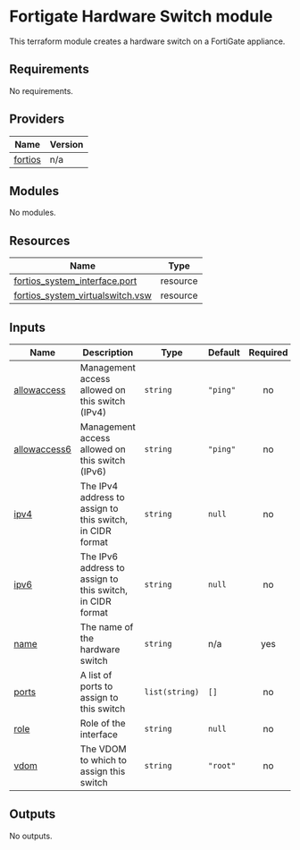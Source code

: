 <!-- BEGIN_TF_DOCS -->
# Fortigate Hardware Switch module

This terraform module creates a hardware switch on a FortiGate appliance.

## Requirements

No requirements.

## Providers

| Name | Version |
|------|---------|
| <a name="provider_fortios"></a> [fortios](#provider\_fortios) | n/a |

## Modules

No modules.

## Resources

| Name | Type |
|------|------|
| [fortios_system_interface.port](https://registry.terraform.io/providers/fortinetdev/fortios/latest/docs/resources/system_interface) | resource |
| [fortios_system_virtualswitch.vsw](https://registry.terraform.io/providers/fortinetdev/fortios/latest/docs/resources/system_virtualswitch) | resource |

## Inputs

| Name | Description | Type | Default | Required |
|------|-------------|------|---------|:--------:|
| <a name="input_allowaccess"></a> [allowaccess](#input\_allowaccess) | Management access allowed on this switch (IPv4) | `string` | `"ping"` | no |
| <a name="input_allowaccess6"></a> [allowaccess6](#input\_allowaccess6) | Management access allowed on this switch (IPv6) | `string` | `"ping"` | no |
| <a name="input_ipv4"></a> [ipv4](#input\_ipv4) | The IPv4 address to assign to this switch, in CIDR format | `string` | `null` | no |
| <a name="input_ipv6"></a> [ipv6](#input\_ipv6) | The IPv6 address to assign to this switch, in CIDR format | `string` | `null` | no |
| <a name="input_name"></a> [name](#input\_name) | The name of the hardware switch | `string` | n/a | yes |
| <a name="input_ports"></a> [ports](#input\_ports) | A list of ports to assign to this switch | `list(string)` | `[]` | no |
| <a name="input_role"></a> [role](#input\_role) | Role of the interface | `string` | `null` | no |
| <a name="input_vdom"></a> [vdom](#input\_vdom) | The VDOM to which to assign this switch | `string` | `"root"` | no |

## Outputs

No outputs.
<!-- END_TF_DOCS -->